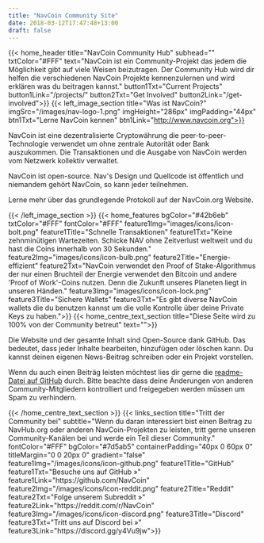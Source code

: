 ```yaml
---
title: "NavCoin Community Site"
date: 2018-03-12T17:47:48+13:00
draft: false
---
```

{{< home_header
    title="NavCoin Community Hub"
    subhead=""
    txtColor="#FFF"
    text="NavCoin ist ein Community-Projekt das jedem die Möglichkeit gibt auf viele Weisen beizutragen. Der Community Hub wird dir helfen die verschiedenen NavCoin Projekte kennenzulernen und wird erklären was du beitragen kannst."
    button1Txt="Current Projects"
    button1Link="/projects/"
    button2Txt="Get Involved"
    button2Link="/get-involved">}}
{{< left_image_section
    title="Was ist NavCoin?"
    imgSrc="/images/nav-logo-1.png"
    imgHeight="286px"
    imgPadding="44px"
    btn1Txt="Lerne NavCoin kennen"
    btn1Link="http://www.navcoin.org">}}
    <p>NavCoin ist eine dezentralisierte Cryptowährung die peer-to-peer-Technologie verwendet um ohne zentrale Autorität oder Bank auszukommen. Die Transaktionen und die Ausgabe von NavCoin werden vom Netzwerk kollektiv verwaltet.</p>
    <p>NavCoin ist open-source. Nav's Design und Quellcode ist öffentlich und niemandem gehört NavCoin, so kann jeder teilnehmen.</p>
    <p>Lerne mehr über das grundlegende Protokoll auf der NavCoin.org Website.</p>
{{< /left_image_section >}}
{{< home_features
    bgColor="#42b6eb"
    txtColor="#FFF"
    fontColor="#FFF"
    feature1Img="images/icons/icon-bolt.png"
    feature1Title="Schnelle Transaktionen"
    feature1Txt="Keine zehnminütigen Wartezeiten. Schicke NAV ohne Zeitverlust weltweit und du hast die Coins innerhalb von 30 Sekunden."
    feature2Img="images/icons/icon-bulb.png"
    feature2Title="Energie-effizient"
    feature2Txt="NavCoin verwendet den Proof of Stake-Algorithmus der nur einen Bruchteil der Energie verwendet den Bitcoin und andere 'Proof of Work'-Coins nutzen. Denn die Zukunft unseres Planeten liegt in unseren Händen."
    feature3Img="images/icons/icon-lock.png"
    feature3Title="Sichere Wallets"
    feature3Txt="Es gibt diverse NavCoin wallets die du benutzen kannst um die volle Kontrolle über deine Private Keys zu haben.">}}
{{< home_centre_text_section
    title="Diese Seite wird zu 100% von der Community betreut"
    text="">}}
<p>Die Website und der gesamte Inhalt sind Open-Source dank GitHub. Das bedeutet, dass jeder Inhalte bearbeiten, hinzufügen oder löschen kann. Du kannst deinen eigenen News-Beitrag schreiben oder ein Projekt vorstellen.
<p>Wenn du auch einen Beiträg leisten möchtest lies dir gerne die <a href="https://github.com/NAVCoin/nav-community-site">readme-Datei auf GitHub</a> durch. Bitte beachte dass deine Änderungen von anderen Community-Mitgliedern kontrolliert und freigegeben werden müssen um Spam zu verhindern.</p>
{{< /home_centre_text_section >}}
{{< links_section
    title="Tritt der Community bei"
    subtitle="Wenn du daran interessiert bist einen Beitrag zu NavHub.org oder anderen NavCoin-Projekten zu leisten, tritt gerne unseren Community-Kanälen bei und werde ein Teil dieser Community."
    fontColor="#FFF"
    bgColor="#7d5ab5"
    containerPadding="40px 0 60px 0"
    titleMargin="0 0 20px 0"
    gradient="false"
    feature1Img="/images/icons/icon-github.png"
    feature1Title="GitHub"
    feature1Txt="Besuche uns auf GitHub »"
    feature1Link="https://github.com/NavCoin"
    feature2Img="/images/icons/icon-reddit.png"
    feature2Title="Reddit"
    feature2Txt="Folge unserem Subreddit »"
    feature2Link="https://reddit.com/r/NavCoin"
    feature3Img="/images/icons/icon-discord.png"
    feature3Title="Discord"
    feature3Txt="Tritt uns auf Discord bei »"
    feature3Link="https://discord.gg/y4Vu9jw">}}
